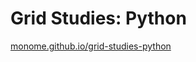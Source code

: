 # Grid Studies: Python

[monome.github.io/grid-studies-python](http://monome.github.io/grid-studies-python)